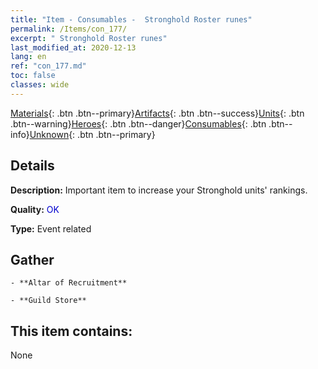 ```yaml
---
title: "Item - Consumables -  Stronghold Roster runes"
permalink: /Items/con_177/
excerpt: " Stronghold Roster runes"
last_modified_at: 2020-12-13
lang: en
ref: "con_177.md"
toc: false
classes: wide
---
```

 [Materials](/Items/){: .btn .btn--primary}[Artifacts](/Items/Artifacts/){: .btn .btn--success}[Units](/Items/Units/){: .btn .btn--warning}[Heroes](/Items/Heroes/){: .btn .btn--danger}[Consumables](/Items/Consumables/){: .btn .btn--info}[Unknown](/Items/Unknown/){: .btn .btn--primary}

## Details
 **Description:** Important item to increase your Stronghold units' rankings.

 **Quality:** <span style="color: #0000CD">OK</span>

 **Type:** Event related

## Gather

    - **Altar of Recruitment** 

    - **Guild Store** 



## This item contains:

  None

